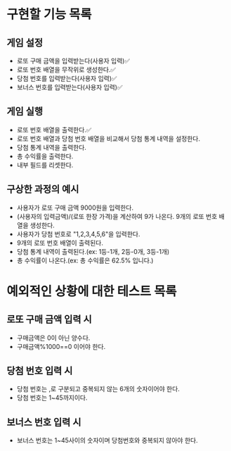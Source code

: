 # 구현할 기능 목록

## 게임 설정

- 로또 구매 금액을 입력받는다(사용자 입력)✅
- 로또 번호 배열을 무작위로 생성한다.✅
- 당첨 번호를 입력받는다(사용자 입력)✅
- 보너스 번호를 입력받는다(사용자 입력)✅

## 게임 실행

- 로또 번호 배열을 출력한다.✅
- 로또 번호 배열과 당첨 번호 배열을 비교해서 당첨 통계 내역을 설정한다.
- 당첨 통계 내역을 출력한다.
- 총 수익률을 출력한다.
- 내부 필드를 리셋한다.

## 구상한 과정의 예시

- 사용자가 로또 구매 금액 9000원을 입력한다.
- (사용자의 입력금액)/(로또 한장 가격)을 계산하여 9가 나온다. 9개의 로또 번호 배열을 생성한다.
- 사용자가 당첨 번호로 "1,2,3,4,5,6"을 입력한다.
- 9개의 로또 번호 배열이 출력된다.
- 당첨 통계 내역이 출력된다.(ex: 1등-1개, 2등-0개, 3등-1개)
- 총 수익률이 나온다.(ex: 총 수익률은 62.5% 입니다.)

# 예외적인 상황에 대한 테스트 목록

## 로또 구매 금액 입력 시

- 구매금액은 0이 아닌 양수다.
- 구매금액%1000==0 이어야 한다.

## 당첨 번호 입력 시

- 당첨 번호는 ,로 구분되고 중복되지 않는 6개의 숫자이어야 한다.
- 당첨 번호는 1~45까지이다.

## 보너스 번호 입력 시

- 보너스 번호는 1~45사이의 숫자이며 당첨번호와 중복되지 않아야 한다.
